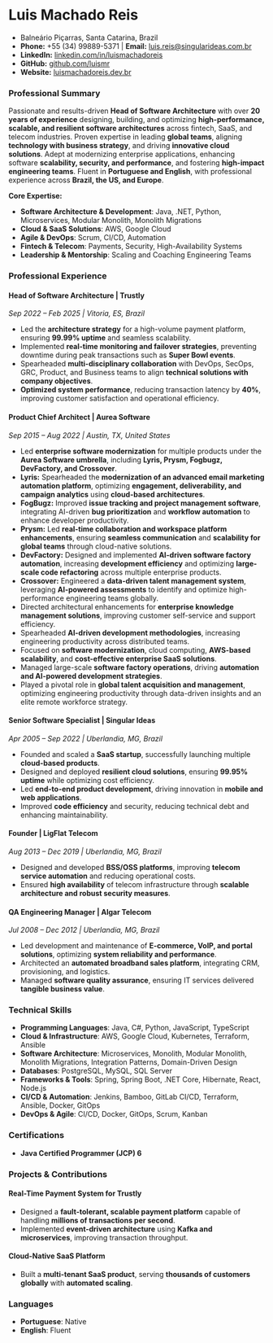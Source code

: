 # Luis Machado Reis
* Balneário Piçarras, Santa Catarina, Brazil
* **Phone:** +55 (34) 99889-5371 | **Email:** [luis.reis@singularideas.com.br](mailto\:luis.reis@singularideas.com.br)
* **LinkedIn:** [linkedin.com/in/luismachadoreis](linkedin.com/in/luismachadoreis)
* **GitHub:** [github.com/luismr](https://github.com/luismr)
* **Website:** [luismachadoreis.dev.br](https://luismachadoreis.dev.br)


### **Professional Summary**

Passionate and results-driven **Head of Software Architecture** with over **20 years of experience** designing, building, and optimizing **high-performance, scalable, and resilient software architectures** across fintech, SaaS, and telecom industries. Proven expertise in leading **global teams**, aligning **technology with business strategy**, and driving **innovative cloud solutions**. Adept at modernizing enterprise applications, enhancing software **scalability, security, and performance**, and fostering **high-impact engineering teams**. Fluent in **Portuguese and English**, with professional experience across **Brazil, the US, and Europe**.

**Core Expertise:**

- **Software Architecture & Development**: Java, .NET, Python, Microservices, Modular Monolith, Monolith Migrations
- **Cloud & SaaS Solutions**: AWS, Google Cloud
- **Agile & DevOps**: Scrum, CI/CD, Automation
- **Fintech & Telecom**: Payments, Security, High-Availability Systems
- **Leadership & Mentorship**: Scaling and Coaching Engineering Teams


### **Professional Experience**

#### **Head of Software Architecture | Trustly**  
*Sep 2022 – Feb 2025 | Vitoria, ES, Brazil*  
- Led the **architecture strategy** for a high-volume payment platform, ensuring **99.99% uptime** and seamless scalability.
- Implemented **real-time monitoring and failover strategies**, preventing downtime during peak transactions such as **Super Bowl events**.
- Spearheaded **multi-disciplinary collaboration** with DevOps, SecOps, GRC, Product, and Business teams to align **technical solutions with company objectives**.
- **Optimized system performance**, reducing transaction latency by **40%**, improving customer satisfaction and operational efficiency.

#### **Product Chief Architect | Aurea Software**  
*Sep 2015 – Aug 2022 | Austin, TX, United States*  
- Led **enterprise software modernization** for multiple products under the **Aurea Software umbrella**, including **Lyris, Prysm, Fogbugz, DevFactory, and Crossover**.
- **Lyris:** Spearheaded the **modernization of an advanced email marketing automation platform**, optimizing **engagement, deliverability, and campaign analytics** using **cloud-based architectures**.
- **FogBugz:** Improved **issue tracking and project management software**, integrating AI-driven **bug prioritization** and **workflow automation** to enhance developer productivity.
- **Prysm:** Led **real-time collaboration and workspace platform enhancements**, ensuring **seamless communication** and **scalability for global teams** through cloud-native solutions.
- **DevFactory:** Designed and implemented **AI-driven software factory automation**, increasing **development efficiency** and optimizing **large-scale code refactoring** across multiple enterprise products.
- **Crossover:** Engineered a **data-driven talent management system**, leveraging **AI-powered assessments** to identify and optimize high-performance engineering teams globally.
- Directed architectural enhancements for **enterprise knowledge management solutions**, improving customer self-service and support efficiency.
- Spearheaded **AI-driven development methodologies**, increasing engineering productivity across distributed teams.
- Focused on **software modernization**, cloud computing, **AWS-based scalability**, and **cost-effective enterprise SaaS solutions**.
- Managed large-scale **software factory operations**, driving **automation and AI-powered development strategies**.
- Played a pivotal role in **global talent acquisition and management**, optimizing engineering productivity through data-driven insights and an elite remote workforce strategy.

#### **Senior Software Specialist | Singular Ideas**  
*Apr 2005 – Sep 2022 | Uberlandia, MG, Brazil*  
- Founded and scaled a **SaaS startup**, successfully launching multiple **cloud-based products**.
- Designed and deployed **resilient cloud solutions**, ensuring **99.95% uptime** while optimizing cost efficiency.
- Led **end-to-end product development**, driving innovation in **mobile and web applications**.
- Improved **code efficiency** and security, reducing technical debt and enhancing maintainability.

#### **Founder | LigFlat Telecom**  
*Aug 2013 – Dec 2019 | Uberlandia, MG, Brazil*  
- Designed and developed **BSS/OSS platforms**, improving **telecom service automation** and reducing operational costs.
- Ensured **high availability** of telecom infrastructure through **scalable architecture and robust security measures**.

#### **QA Engineering Manager | Algar Telecom**  
*Jul 2008 – Dec 2012 | Uberlandia, MG, Brazil*  
- Led development and maintenance of **E-commerce, VoIP, and portal solutions**, optimizing **system reliability and performance**.
- Architected an **automated broadband sales platform**, integrating CRM, provisioning, and logistics.
- Managed **software quality assurance**, ensuring IT services delivered **tangible business value**.

### **Technical Skills**

- **Programming Languages**: Java, C#, Python, JavaScript, TypeScript
- **Cloud & Infrastructure**: AWS, Google Cloud, Kubernetes, Terraform, Ansible
- **Software Architecture**: Microservices, Monolith, Modular Monolith, Monolith Migrations, Integration Patterns, Domain-Driven Design
- **Databases**: PostgreSQL, MySQL, SQL Server
- **Frameworks & Tools**: Spring, Spring Boot, .NET Core, Hibernate, React, Node.js
- **CI/CD & Automation**: Jenkins, Bamboo, GitLab CI/CD, Terraform, Ansible, Docker, GitOps
- **DevOps & Agile**: CI/CD, Docker, GitOps, Scrum, Kanban

### **Certifications**

- **Java Certified Programmer (JCP) 6**


### **Projects & Contributions**

#### **Real-Time Payment System for Trustly**

- Designed a **fault-tolerant, scalable payment platform** capable of handling **millions of transactions per second**.
- Implemented **event-driven architecture** using **Kafka and microservices**, improving transaction throughput.

#### **Cloud-Native SaaS Platform**

- Built a **multi-tenant SaaS product**, serving **thousands of customers globally** with **automated scaling**.

### **Languages**

- **Portuguese**: Native
- **English**: Fluent

